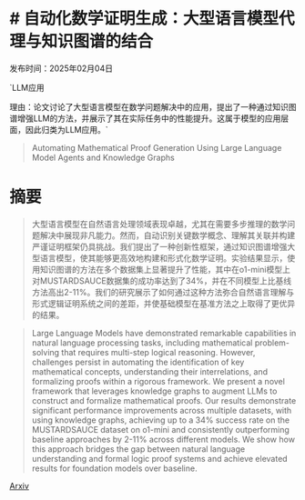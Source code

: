 # # 自动化数学证明生成：大型语言模型代理与知识图谱的结合

发布时间：2025年02月04日

`LLM应用

理由：论文讨论了大型语言模型在数学问题解决中的应用，提出了一种通过知识图谱增强LLM的方法，并展示了其在实际任务中的性能提升。这属于模型的应用层面，因此归类为LLM应用。`

> Automating Mathematical Proof Generation Using Large Language Model Agents and Knowledge Graphs

# 摘要

> 大型语言模型在自然语言处理领域表现卓越，尤其在需要多步推理的数学问题解决中展现非凡能力。然而，自动识别关键数学概念、理解其关联并构建严谨证明框架仍具挑战。我们提出了一种创新性框架，通过知识图谱增强大型语言模型，使其能够更高效地构建和形式化数学证明。实验结果显示，使用知识图谱的方法在多个数据集上显著提升了性能，其中在o1-mini模型上对MUSTARDSAUCE数据集的成功率达到了34%，并在不同模型上比基线方法高出2-11%。我们的研究展示了如何通过这种方法弥合自然语言理解与形式逻辑证明系统之间的差距，并使基础模型在基准方法之上取得了更优异的结果。

> Large Language Models have demonstrated remarkable capabilities in natural language processing tasks, including mathematical problem-solving that requires multi-step logical reasoning. However, challenges persist in automating the identification of key mathematical concepts, understanding their interrelations, and formalizing proofs within a rigorous framework. We present a novel framework that leverages knowledge graphs to augment LLMs to construct and formalize mathematical proofs. Our results demonstrate significant performance improvements across multiple datasets, with using knowledge graphs, achieving up to a 34% success rate on the MUSTARDSAUCE dataset on o1-mini and consistently outperforming baseline approaches by 2-11% across different models. We show how this approach bridges the gap between natural language understanding and formal logic proof systems and achieve elevated results for foundation models over baseline.

[Arxiv](https://arxiv.org/abs/2503.11657)